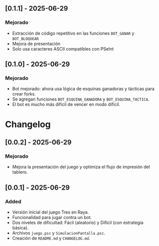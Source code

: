 ## [0.1.1] - 2025-06-29

### Mejorado
- Extracción de código repetitivo en las funciones `BOT_GANAR` y `BOT_BLOQUEAR`
- Mejora de presentación
- Solo usa caracteres ASCII compatibles con PSeInt

## [0.1.0] - 2025-06-29

### Mejorado
- Bot mejorado: ahora usa lógica de esquinas ganadoras y tácticas para crear forks.
- Se agregan funciones `BOT_ESQUINA_GANADORA` y `BOT_ESQUINA_TACTICA`.
- El bot es mucho más difícil de vencer en modo difícil.

# Changelog

## [0.0.2] - 2025-06-29

### Mejorado
- Mejora la presentación del juego y optimiza el flujo de impresión del tablero.

## [0.0.1] - 2025-06-29

### Added
- Versión inicial del juego Tres en Raya.
- Funcionalidad para jugar contra un bot.
- Dos niveles de dificultad: Fácil (aleatorio) y Difícil (con estrategia básica).
- Archivos `juego.psc` y `SimulacionPantalla.psc`.
- Creación de `README.md` y `CHANGELOG.md`.
